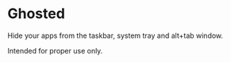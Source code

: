 # Ghosted
Hide your apps from the taskbar, system tray and alt+tab window.

Intended for proper use only.
